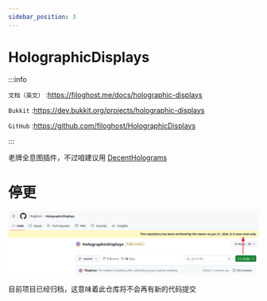 ```yaml
---
sidebar_position: 3
---
```


# HolographicDisplays

:::info

`文档（英文）` :https://filoghost.me/docs/holographic-displays

`Bukkit` :https://dev.bukkit.org/projects/holographic-displays

`GitHub` :https://github.com/filoghost/HolographicDisplays

:::

老牌全息图插件，不过咱建议用 [DecentHolograms](DecentHolograms.md)

# 停更

![](_images/hd已经归档.png)

目前项目已经归档，这意味着此仓库将不会再有新的代码提交
